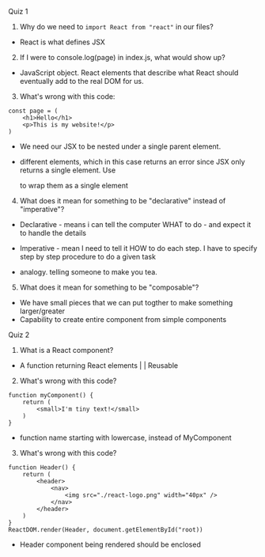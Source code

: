  Quiz 1

1. Why do we need to `import React from "react"` in our files?
- React is what defines JSX

2. If I were to console.log(page) in index.js, what would show up?
- JavaScript object. React elements that describe what React should eventually add to the real DOM for us.

3. What's wrong with this code:
```
const page = (
    <h1>Hello</h1>
    <p>This is my website!</p>
)
```
- We need our JSX to be nested under a single parent element.

- different elements, which in this case returns an error since JSX only returns a single element. Use <div> to wrap them as a single element


4. What does it mean for something to be "declarative" instead of "imperative"?
 - Declarative - means i can tell the computer WHAT to do - and expect it to handle the details
 - Imperative - mean I need to tell it HOW to do each step. I have to specify step by step procedure to do a given task

 - analogy. telling someone to make you tea.

5. What does it mean for something to be "composable"?
 - We have small pieces that we can put togther to make something larger/greater
 - Capability to create entire component from simple components


 Quiz 2

1. What is a React component?
 - A function returning React elements |<for rendering> | Reusable

2. What's wrong with this code?
```
function myComponent() {
    return (
        <small>I'm tiny text!</small>
    )
}
```
 - function name starting with lowercase, instead of MyComponent

3. What's wrong with this code?
```
function Header() {
    return (
        <header>
            <nav>
                <img src="./react-logo.png" width="40px" />
            </nav>
        </header>
    )
}
ReactDOM.render(Header, document.getElementById("root))
```
 - Header component being rendered should be enclosed <Header/>